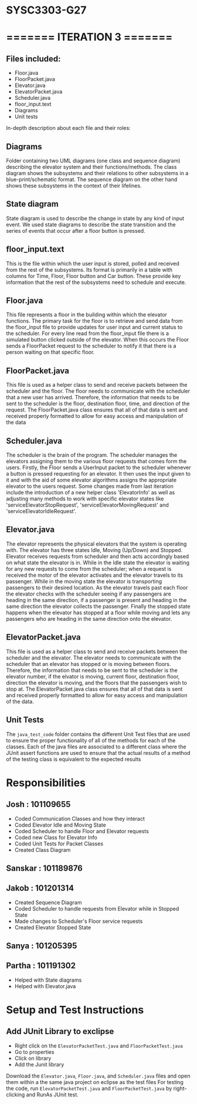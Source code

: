 # SYSC3303-G27

# ======= ITERATION 3 =======

## Files included:

- Floor.java
- FloorPacket.java
- Elevator.java
- ElevatorPacket.java
- Scheduler.java
- floor_input.text
- Diagrams
- Unit tests

In-depth description about each file and their roles:

## Diagrams 
Folder containing two UML diagrams (one class and sequence diagram) describing the elevator system and their functions/methods. The class diagram shows the subsystems and their relations to other subsystems in a blue-print/schematic format. The sequence diagram on the other hand shows these subsystems in the context of their lifelines. 

## State diagram
State diagram is used to describe the change in state by any kind of input event. We used state diagrams to describe the state transition and the series of events that occur after a floor button is pressed.

## floor_input.text
This is the file within which the user input is stored, polled and received from the rest of the subsystems. Its format is primarily in a table with columns for Time, Floor, Floor button and Car button. These provide key information that the rest of the subsystems need to schedule and execute. 

## Floor.java
This file represents a floor in the building within which the elevator functions. The primary task for the floor is to retrieve and send data from the floor_input file to provide updates for user input and current status to the scheduler. For every line read from the floor_input file there is a simulated button clicked outside of the elevator. When this occurs the Floor sends a FloorPacket request to the scheduler to notify it that there is a person waiting on that specific floor.

## FloorPacket.java
This file is used as a helper class to send and receive packets between the scheduler and the floor. The floor needs to communicate with the scheduler that a new user has arrived. Therefore, the information that needs to be sent to the scheduler is the floor, destination floor, time, and direction of the request. The FloorPacket.java class ensures that all of that data is sent and received properly formatted to allow for easy access and manipulation of the data

## Scheduler.java
The scheduler is the brain of the program. The scheduler manages the elevators assigning them to the various floor requests that comes form the users. Firstly, the Floor sends a UserInput packet to the scheduler whenever a button is pressed requesting for an elevator. It then uses the input given to it and with the aid of some elevator algorithms assigns the appropriate elevator to the users request. Some changes made from last iteration include the introduction of a new helper class 'ElevatorInfo' as well as adjusting many methods to work with specific elevator states like 'serviceElevatorStopRequest', 'serviceElevatorMovingRequest' and 'serviceElevatorIdleRequest'.

## Elevator.java
The elevator represents the physical elevators that the system is operating with. The elevator has three states Idle, Moving (Up/Down) and Stopped. Elevator receives requests from scheduler and then acts accordingly based on what state the elevator is in. While in the Idle state the elevator is waiting for any new requests to come from the scheduler; when a request is received the motor of the elevator activates and the elevator travels to its passenger. While in the moving state the elevator is transporting passengers to their desired location. As the elevator travels past each floor the elevator checks with the scheduler seeing if any passengers are heading in the same direction, if a passenger is present and heading in the same direction the elevator collects the passenger. Finally the stopped state happens when the elevator has stopped at a floor while moving and lets any passengers who are heading in the same direction onto the elevator.

## ElevatorPacket.java
This file is used as a helper class to send and receive packets between the scheduler and the elevator. The elevator needs to communicate with the scheduler that an elevator has stopped or is moving between floors. Therefore, the information that needs to be sent to the scheduler is the elevator number, if the elvator is moving, current floor, destination floor, direction the elevator is moving, and the floors that the passengers wish to stop at. The ElevatorPacket.java class ensures that all of that data is sent and received properly formatted to allow for easy access and manipulation of the data.

## Unit Tests
The `java_test_code` folder contains the different Unit Test files that are used to ensure the proper functionality of all of the methods for each of the classes. Each of the java files are associated to a different class where the JUnit assert functions are used to ensure that the actual results of a method of the testing class is equivalent to the expected results

# Responsibilities 
## Josh : 101109655 
- Coded Communication Classes and how they interact
- Coded Elevator Idle and Moving State
- Coded Scheduler to handle Floor and Elevator requests
- Coded new Class for Elevator Info
- Coded Unit Tests for Packet Classes
- Created Class Diagram

## Sanskar : 101189876 
  
## Jakob : 101201314 
 - Created Sequence Diagram
 - Coded Scheduler to handle requests from Elevator while in Stopped State
 - Made changes to Scheduler's Floor service requests
 - Created Elevator Stopped State
  
## Sanya : 101205395
 
## Partha : 101191302
- Helped with State diagrams
- Helped with Elevator.java
  

# Setup and Test Instructions
## Add JUnit Library to exclipse
- Right click on the `ElevatorPacketTest.java` and `FloorPacketTest.java` 
- Go to properties
- Click on library
- Add the Junit library

Download the `Elevator.java`, `Floor.java`, and `Scheduler.java` files and open them within a the same java project on eclipse as the test files
For testing the code, run `ElevatorPacketTest.java` and `FloorPacketTest.java` by right-clicking and RunAs JUnit test.
